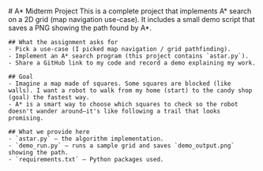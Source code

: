 \
    # A* Midterm Project
    This is a complete project that implements A* search on a 2D grid (map navigation use-case).
    It includes a small demo script that saves a PNG showing the path found by A*.

    ## What the assignment asks for 
    - Pick a use-case (I picked map navigation / grid pathfinding).
    - Implement an A* search program (this project contains `astar.py`).
    - Share a GitHub link to my code and record a demo explaining my work.

    ## Goal 
    - Imagine a map made of squares. Some squares are blocked (like walls). I want a robot to walk from my home (start) to the candy shop (goal) the fastest way.
    - A* is a smart way to choose which squares to check so the robot doesn't wander around—it's like following a trail that looks promising.

    ## What we provide here
    - `astar.py` — the algorithm implementation.
    - `demo_run.py` — runs a sample grid and saves `demo_output.png` showing the path.
    - `requirements.txt` — Python packages used.
